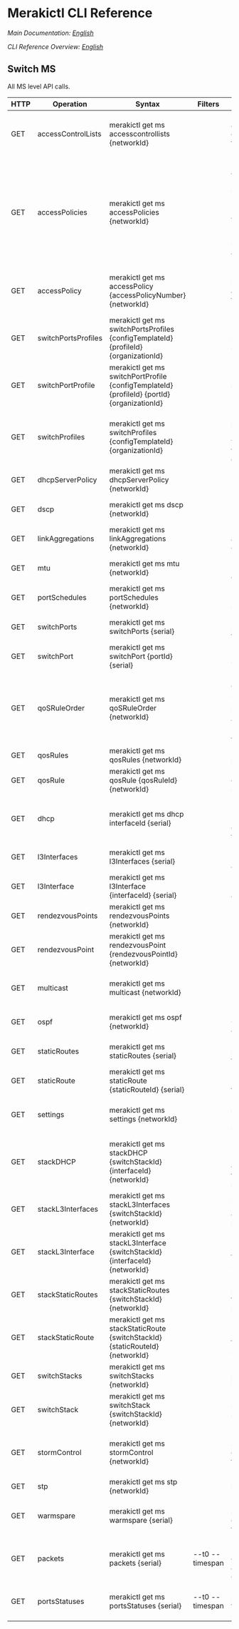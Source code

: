 # Merakictl CLI Reference 

*Main Documentation: [English](https://github.com/ddexterpark/merakictl/blob/master/README.md)*

*CLI Reference Overview: [English](https://github.com/ddexterpark/merakictl/tree/master/docs/commands/README.md)*


## Switch MS  
 
 All MS level API calls. 
 
  HTTP | Operation | Syntax | Filters | Description |
 ----- | --------- | ------ | ----------- | ----------- |
  GET  | accessControlLists | merakictl get ms accesscontrollists {networkId} | | Return the access control lists for a MS network.
  GET  | accessPolicies | merakictl get ms accessPolicies {networkId} | | List the access policies for a switch network. Only returns access policies with 'my RADIUS server' as authentication method.
  GET  | accessPolicy | merakictl get ms accessPolicy {accessPolicyNumber}  {networkId}| | Return a specific access policy for a switch network.
  GET  | switchPortsProfiles | merakictl get ms switchPortsProfiles {configTemplateId} {profileId} {organizationId} | | Return all the ports of a switch profile.
  GET  | switchPortProfile | merakictl get ms switchPortProfile {configTemplateId} {profileId} {portId} {organizationId} | | Return a switch profile port.
  GET  | switchProfiles | merakictl get ms switchProfiles {configTemplateId} {organizationId} | | List the switch profiles for your switch template configuration.
  GET  | dhcpServerPolicy | merakictl get ms dhcpServerPolicy {networkId} | | Return the DHCP server policy.
  GET  | dscp | merakictl get ms dscp {networkId} | | Return the DSCP to CoS mappings.
  GET  | linkAggregations | merakictl get ms linkAggregations {networkId} | | List link aggregation groups.
  GET  | mtu | merakictl get ms mtu {networkId} | | Return the MTU configuration.
  GET  | portSchedules | merakictl get ms portSchedules {networkId} | | List switch port schedules.
  GET  | switchPorts | merakictl get ms switchPorts {serial} | | List the switch ports for a switch.
  GET  | switchPort| merakictl get ms switchPort {portId} {serial}  | | Return a switch port.
  GET  | qoSRuleOrder | merakictl get ms qoSRuleOrder {networkId} | | Return the quality of service rule IDs by order in which they will be processed by the switch.
  GET  | qosRules | merakictl get ms qosRules {networkId} | | List quality of service rules.
  GET  | qosRule | merakictl get ms qosRule {qosRuleId} {networkId} | | Return a quality of service rule.
  GET  | dhcp | merakictl get ms dhcp interfaceId {serial} | | Return a layer 3 interface DHCP configuration for a switch.
  GET  | l3Interfaces | merakictl get ms l3Interfaces {serial} | | List layer 3 interfaces for a switch.
  GET  | l3Interface | merakictl get ms l3Interface {interfaceId} {serial} | | Return a layer 3 interface for a switch.
  GET  | rendezvousPoints | merakictl get ms rendezvousPoints {networkId} | | List multicast rendezvous points.
  GET  | rendezvousPoint | merakictl get ms rendezvousPoint {rendezvousPointId} {networkId} | | Return a multicast rendezvous point.
  GET  | multicast | merakictl get ms multicast {networkId} | | Return multicast settings for a network.
  GET  | ospf | merakictl get ms ospf {networkId} | | Return layer 3 OSPF routing configuration.
  GET  | staticRoutes | merakictl get ms staticRoutes {serial} | | List layer 3 static routes for a switch.
  GET  | staticRoute | merakictl get ms staticRoute {staticRouteId} {serial} | | Return a layer 3 static route for a switch.
  GET  | settings | merakictl get ms settings {networkId} | | Returns the switch network settings.
  GET  | stackDHCP | merakictl get ms stackDHCP {switchStackId} {interfaceId} {networkId} | | Return a layer 3 interface DHCP configuration for a switch stack.
  GET  | stackL3Interfaces | merakictl get ms stackL3Interfaces {switchStackId} {networkId}  | | List layer 3 interfaces for a switch stack.
  GET  | stackL3Interface | merakictl get ms stackL3Interface {switchStackId} {interfaceId} {networkId} | | Return a layer 3 interface from a switch stack.
  GET  | stackStaticRoutes | merakictl get ms stackStaticRoutes {switchStackId} {networkId} | | List layer 3 static routes for a switch stack.
  GET  | stackStaticRoute | merakictl get ms stackStaticRoute {switchStackId} {staticRouteId} {networkId}  | | Return a layer 3 static route for a switch stack.
  GET  | switchStacks | merakictl get ms switchStacks {networkId} | | List the switch stacks in a network.
  GET  | switchStack | merakictl get ms switchStack {switchStackId} {networkId} | | Show a switch stack.
  GET  | stormControl | merakictl get ms stormControl {networkId} | | Return the storm control configuration for a switch network.
  GET  | stp | merakictl get ms stp {networkId} | | storm control.
  GET  | warmspare | merakictl get ms warmspare {serial} | | Return warm spare configuration for a switch.
  GET  | packets | merakictl get ms packets {serial} | --t0 --timespan | Return the packet counters for all the ports of a switch.
  GET  | portsStatuses | merakictl get ms portsStatuses {serial} | --t0 --timespan  | Return the status for all the ports of a switch.

